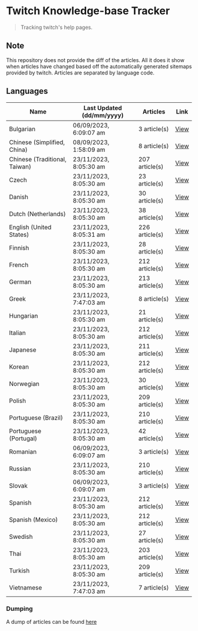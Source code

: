 # Twitch Knowledge-base Tracker
> Tracking twitch's help pages. 

## Note
This repository does not provide the diff of the articles. All it does it show when articles have changed based
off the automatically generated sitemaps provided by twitch. Articles are separated by language code.

## Languages

| Name                          | Last Updated (dd/mm/yyyy) | Articles       | Link                   |
|-------------------------------|---------------------------|----------------|------------------------|
| Bulgarian                     | 06/09/2023, 6:09:07 am    | 3 article(s)   | [View](docs/bg.md)     |
| Chinese (Simplified, China)   | 08/09/2023, 1:58:09 am    | 8 article(s)   | [View](docs/zh_CN.md)  |
| Chinese (Traditional, Taiwan) | 23/11/2023, 8:05:30 am    | 207 article(s) | [View](docs/zh_TW.md)  |
| Czech                         | 23/11/2023, 8:05:30 am    | 23 article(s)  | [View](docs/cs.md)     |
| Danish                        | 23/11/2023, 8:05:30 am    | 30 article(s)  | [View](docs/da.md)     |
| Dutch (Netherlands)           | 23/11/2023, 8:05:30 am    | 38 article(s)  | [View](docs/nl_NL.md)  |
| English (United States)       | 23/11/2023, 8:05:31 am    | 226 article(s) | [View](docs/en_US.md)  |
| Finnish                       | 23/11/2023, 8:05:30 am    | 28 article(s)  | [View](docs/fi.md)     |
| French                        | 23/11/2023, 8:05:30 am    | 212 article(s) | [View](docs/fr.md)     |
| German                        | 23/11/2023, 8:05:30 am    | 213 article(s) | [View](docs/de.md)     |
| Greek                         | 23/11/2023, 7:47:03 am    | 8 article(s)   | [View](docs/el.md)     |
| Hungarian                     | 23/11/2023, 8:05:30 am    | 21 article(s)  | [View](docs/hu.md)     |
| Italian                       | 23/11/2023, 8:05:30 am    | 212 article(s) | [View](docs/it.md)     |
| Japanese                      | 23/11/2023, 8:05:30 am    | 211 article(s) | [View](docs/ja.md)     |
| Korean                        | 23/11/2023, 8:05:30 am    | 212 article(s) | [View](docs/ko.md)     |
| Norwegian                     | 23/11/2023, 8:05:30 am    | 30 article(s)  | [View](docs/no.md)     |
| Polish                        | 23/11/2023, 8:05:30 am    | 209 article(s) | [View](docs/pl.md)     |
| Portuguese (Brazil)           | 23/11/2023, 8:05:30 am    | 210 article(s) | [View](docs/pt_BR.md)  |
| Portuguese (Portugal)         | 23/11/2023, 8:05:30 am    | 42 article(s)  | [View](docs/pt_PT.md)  |
| Romanian                      | 06/09/2023, 6:09:07 am    | 3 article(s)   | [View](docs/ro.md)     |
| Russian                       | 23/11/2023, 8:05:30 am    | 210 article(s) | [View](docs/ru.md)     |
| Slovak                        | 06/09/2023, 6:09:07 am    | 3 article(s)   | [View](docs/sk.md)     |
| Spanish                       | 23/11/2023, 8:05:30 am    | 212 article(s) | [View](docs/es.md)     |
| Spanish (Mexico)              | 23/11/2023, 8:05:30 am    | 212 article(s) | [View](docs/es_MX.md)  |
| Swedish                       | 23/11/2023, 8:05:30 am    | 27 article(s)  | [View](docs/sv.md)     |
| Thai                          | 23/11/2023, 8:05:30 am    | 203 article(s) | [View](docs/th.md)     |
| Turkish                       | 23/11/2023, 8:05:30 am    | 209 article(s) | [View](docs/tr.md)     |
| Vietnamese                    | 23/11/2023, 7:47:03 am    | 7 article(s)   | [View](docs/vi.md)     |

### Dumping
A dump of articles can be found [here](docs/RAW.md)